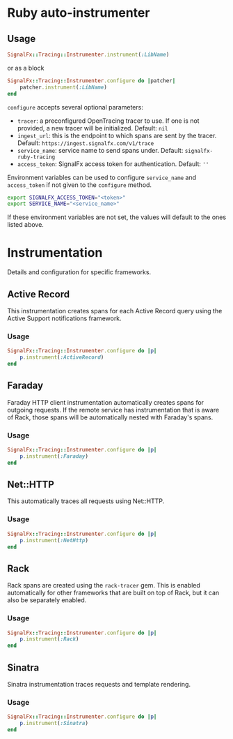 # Ruby auto-instrumenter

## Usage

```ruby
SignalFx::Tracing::Instrumenter.instrument(:LibName)
```

or as a block

```ruby
SignalFx::Tracing::Instrumenter.configure do |patcher|
    patcher.instrument(:LibName)
end
```

`configure` accepts several optional parameters:
- `tracer`: a preconfigured OpenTracing tracer to use. If one is not provided,
  a new tracer will be initialized. Default: `nil`
- `ingest_url`: this is the endpoint to which spans are sent by the tracer.
  Default: `https://ingest.signalfx.com/v1/trace`
- `service_name`: service name to send spans under.
  Default: `signalfx-ruby-tracing`
- `access_token`: SignalFx access token for authentication. Default: `''`

Environment variables can be used to configure `service_name` and `access_token`
if not given to the `configure` method.

```bash
export SIGNALFX_ACCESS_TOKEN="<token>"
export SERVICE_NAME="<service_name>"
```

If these environment variables are not set, the values will default to the ones
listed above.

# Instrumentation

Details and configuration for specific frameworks.

## Active Record

This instrumentation creates spans for each Active Record query using the Active
Support notifications framework.

### Usage

```ruby
SignalFx::Tracing::Instrumenter.configure do |p|
    p.instrument(:ActiveRecord)
end
```

## Faraday

Faraday HTTP client instrumentation automatically creates spans for outgoing
requests. If the remote service has instrumentation that is aware of Rack,
those spans will be automatically nested with Faraday's spans.

### Usage

```ruby
SignalFx::Tracing::Instrumenter.configure do |p|
    p.instrument(:Faraday)
end
```

## Net::HTTP

This automatically traces all requests using Net::HTTP.

### Usage

```ruby
SignalFx::Tracing::Instrumenter.configure do |p|
    p.instrument(:NetHttp)
end
```

## Rack

Rack spans are created using the `rack-tracer` gem. This is enabled
automatically for other frameworks that are built on top of Rack, but it can
also be separately enabled.

### Usage

```ruby
SignalFx::Tracing::Instrumenter.configure do |p|
    p.instrument(:Rack)
end
```

## Sinatra

Sinatra instrumentation traces requests and template rendering.

### Usage

```ruby
SignalFx::Tracing::Instrumenter.configure do |p|
    p.instrument(:Sinatra)
end
```

